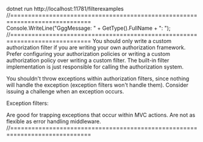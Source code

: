 ﻿dotnet run
http://localhost:11781/filterexamples  
//=============================================================================  
Console.WriteLine("GggMessage: " + GetType().FullName + ": ");
//============================================================================= 
You should only write a custom authorization filter if you are writing your own 
authorization framework. Prefer configuring your authorization policies or 
writing a custom authorization policy over writing a custom filter. 
The built-in filter implementation is just responsible for calling the authorization 
system. 

You shouldn't throw exceptions within authorization filters, since nothing will 
handle the exception (exception filters won't handle them). Consider issuing 
a challenge when an exception occurs.

Exception filters:

Are good for trapping exceptions that occur within MVC actions.
Are not as flexible as error handling middleware.
//=============================================================================  